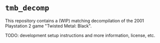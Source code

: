 # `tmb_decomp`

This repository contains a (WIP) matching decompilation of the 2001 Playstation 2
game "Twisted Metal: Black".

TODO: development setup instructions and more information, license, etc.
